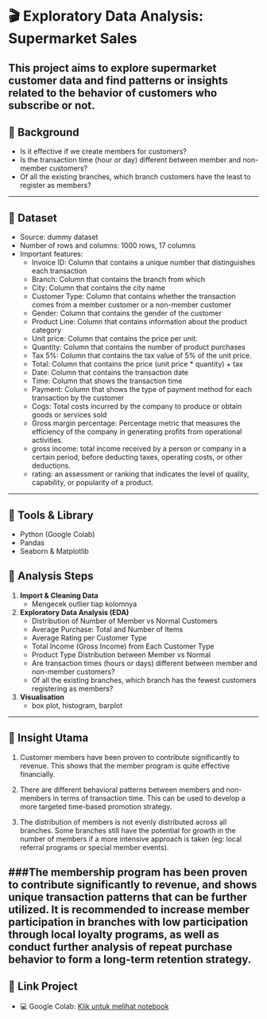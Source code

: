 # 🎬 Exploratory Data Analysis: Supermarket Sales

This project aims to explore supermarket customer data and find patterns or insights related to the behavior of customers who subscribe or not.
---

## 🧠 Background

- Is it effective if we create members for customers?
- Is the transaction time (hour or day) different between member and non-member customers?
- Of all the existing branches, which branch customers have the least to register as members?
---

## 📁 Dataset

- Source: dummy dataset
- Number of rows and columns: 1000 rows, 17 columns
- Important features:
  - Invoice ID: Column that contains a unique number that distinguishes each transaction
  - Branch: Column that contains the branch from which
  - City: Column that contains the city name
  - Customer Type: Column that contains whether the transaction comes from a member customer or a non-member customer
  - Gender: Column that contains the gender of the customer
  - Product Line: Column that contains information about the product category
  - Unit price: Column that contains the price per unit.
  - Quantity: Column that contains the number of product purchases
  - Tax 5%: Column that contains the tax value of 5% of the unit price.
  - Total: Column that contains the price (unit price * quantity) + tax
  - Date: Column that contains the transaction date
  - Time: Column that shows the transaction time
  - Payment: Column that shows the type of payment method for each transaction by the customer
  - Cogs: Total costs incurred by the company to produce or obtain goods or services sold
  - Gross margin percentage: Percentage metric that measures the efficiency of the company in generating profits from operational activities.
  - gross income: total income received by a person or company in a certain period, before deducting taxes, operating costs, or other deductions.
  - rating: an assessment or ranking that indicates the level of quality, capability, or popularity of a product.

---

## 🧰 Tools & Library

- Python (Google Colab)
- Pandas
- Seaborn & Matplotlib


## 🧪 Analysis Steps

1. **Import & Cleaning Data**
   - Mengecek outlier tiap kolomnya
2. **Exploratory Data Analysis (EDA)**
   - Distribution of Number of Member vs Normal Customers
   - Average Purchase: Total and Number of Items
   - Average Rating per Customer Type
   - Total Income (Gross Income) from Each Customer Type
   - Product Type Distribution between Member vs Normal
   - Are transaction times (hours or days) different between member and non-member customers?
   - Of all the existing branches, which branch has the fewest customers registering as members?
3. **Visualisation**
   - box plot, histogram, barplot

---

## 📌 Insight Utama

1. Customer members have been proven to contribute significantly to revenue.
    This shows that the member program is quite effective financially.

2. There are different behavioral patterns between members and non-members in terms of transaction time.
    This can be used to develop a more targeted time-based promotion strategy.

3. The distribution of members is not evenly distributed across all branches.
    Some branches still have the potential for growth in the number of members if a more intensive approach is taken (eg: local referral programs or special member events).

###The membership program has been proven to contribute significantly to revenue, and shows unique transaction patterns that can be further utilized. It is recommended to increase member participation in branches with low participation through local loyalty programs, as well as conduct further analysis of repeat purchase behavior to form a long-term retention strategy.
---

## 📎 Link Project

- 💻 Google Colab: [Klik untuk melihat notebook]( https://colab.research.google.com/drive/1lQyG6daFYydwfX3ux7i_-gcjGy-oESyt?usp=sharing)
